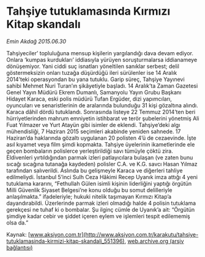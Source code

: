# Tahşiye tutuklamasında Kırmızı Kitap skandalı

*Emin Akdağ 2015.06.30*

<div class="pNewsDetailMainContent" itemprop="articleBody">
 <p>
  Tahşiyeciler’ topluluğuna mensup kişilerin yargılandığı dava devam ediyor. Onlara ‘kumpas kurdukları’ iddiasıyla yürüyen soruşturmalarsa iddianameye dönüşemiyor. Yani ciddi suç isnatları yöneltilen sanıklar serbest; delil göstermeksizin onları tuzağa düşürdüğü ileri sürülenler ise 14 Aralık 2014’teki operasyondan bu yana tutuklu. Garip süreç, Tahşiye Yayınevi sahibi Mehmet Nuri Turan’ın şikâyetiyle başladı. 14 Aralık’ta Zaman Gazetesi Genel Yayın Müdürü Ekrem Dumanlı, Samanyolu Yayın Grubu Başkanı Hidayet Karaca, eski polis müdürü Tufan Ergüder, dizi yapımcıları, oyuncuları ve senaristlerinin de aralarında bulunduğu 31 kişi gözaltına alındı. Karaca dâhil dördü tutuklandı. Sonrasında listeye 22 Temmuz 2014’ten beri hürriyetlerinden mahrum emniyetin istihbarat ve terör şubelerini yönetmiş Ali Fuat Yılmazer ve Yurt Atayün gibi isimler de eklendi. Tahşiye’deki algı mühendisliği, 7 Haziran 2015 seçimleri akabinde yeniden sahnede. 17 Haziran’da haklarında gözaltı uygulanan 20 polisten 4’ü de cezaevinde. İşte asıl kıyamet veya film şimdi kopmakta. Tahşiye üyelerinin ikametlerinde ele geçen bombaların polislerce yerleştirildiği savı tümüyle çöktü zira. Eldivenleri yırtıldığından parmak izleri patlayıcılara bulaşan (ve zaten bunu sıcağı sıcağına tutanağa kaydeden) polisler C.A. ve K.G. savcı Hasan Yılmaz tarafından salıverildi. Aslında bu gelişmeyle Karaca ve diğerleri tahliye edilmeliydi. İstanbul 5’inci Sulh Ceza Hâkimi Recep Uyanık imza attığı 4 yeni tutuklama kararını, “Fethullah Gülen isimli kişinin liderliğini yaptığı örgütün Milli Güvenlik Siyaset Belgesi’ne konu olduğu bu somut delilleriyle anlaşılmakta.” ifadeleriyle; hukuki nitelik taşımayan Kırmızı Kitap’a dayandırabildi. Üzerlerinde parmak izleri olmadığı halde 4 polisin tutuklama gerekçesi ne tuhaf ki o bombalar. Şu ilginç cümle de Uyanık’a ait: “Örgütün şimdiye kadar cebir ve şiddet içeren eylem ve işlemleri tespit edilememiş olsa da.”
 </p>
</div>


Kaynak: [www.aksiyon.com.tr](http://www.aksiyon.com.tr/karakutu/tahsiye-tutuklamasinda-kirmizi-kitap-skandali_551396), [web.archive.org (arşiv bağlantısı)](http://web.archive.org/web/20150726111702/http://www.aksiyon.com.tr/karakutu/tahsiye-tutuklamasinda-kirmizi-kitap-skandali_551396)
